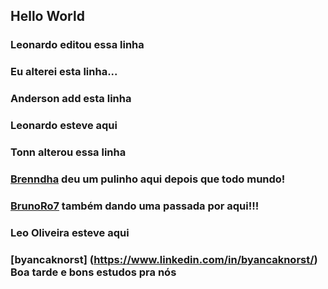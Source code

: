## Hello World

### Leonardo editou essa linha

### Eu alterei esta linha...

### Anderson add esta linha

### Leonardo esteve aqui

### Tonn alterou essa linha

### [Brenndha](https://www.linkedin.com/in/brenndhacabral/) deu um pulinho aqui depois que todo mundo!

### [BrunoRo7](https://github.com/brunoro7) também dando uma passada por aqui!!!

### Leo Oliveira esteve aqui

### [byancaknorst] (https://www.linkedin.com/in/byancaknorst/) Boa tarde e bons estudos pra nós